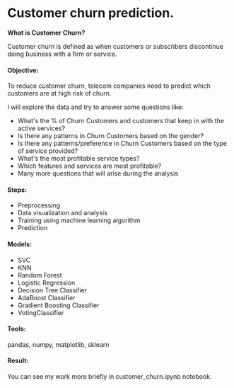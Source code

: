 # Customer churn prediction.
**What is Customer Churn?** 

Customer churn is defined as when customers or subscribers discontinue doing business with a firm or service. 

#### Objective:

To reduce customer churn, telecom companies need to predict which customers are at high risk of churn.

I will explore the data and try to answer some questions like:

* What's the % of Churn Customers and customers that keep in with the active services?
* Is there any patterns in Churn Customers based on the gender?
* Is there any patterns/preference in Churn Customers based on the type of service provided?
* What's the most profitable service types?
* Which features and services are most profitable?
* Many more questions that will arise during the analysis

#### Steps:
* Preprocessing
* Data visualization and analysis
* Training using machine learning algorithm
* Prediction

#### Models:
* SVC
* KNN
* Random Forest
* Logistic Regression
* Decision Tree Classifier
* AdaBoost Classifier
* Gradient Boosting Classifier
* VotingClassifier

#### Tools:
pandas, numpy, matplotlib, sklearn

#### Result:
You can see my work more briefly in customer_churn.ipynb notebook.

